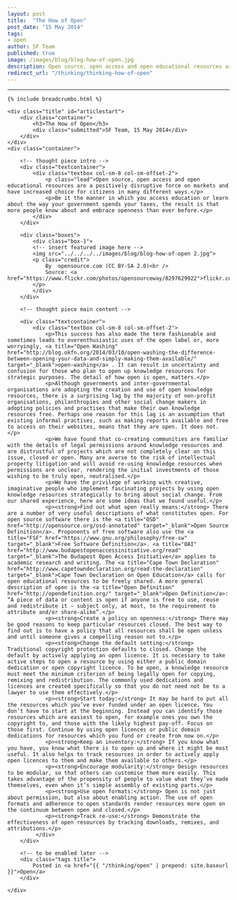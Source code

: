 ```yaml
---
layout: post
title:  "The How of Open"
post_date: "15 May 2014"
tags:
- open
author: SF Team
published: true
image: /images/blog/blog-how-of-open.jpg
description: Open source, open access and open educational resources are...
redirect_url: "/thinking/thinking-how-of-open"
---
```

---
<div class="page-wrapper">
<!-- Featured Thinking Banner -->    
<section class="header-10-sub v-center">											<!-- insert featured image here -->
    <div class="background" style="background-image: url(../../../../images/blog/blog-how-of-open.jpg);"></div>
    <div>
        <div class="container">
        </div>
        <a class="control-btn fui-arrow-down" data-scroll href="#articlestart"> </a>
    </div>
</section>

<!-- Everything after this should be Editable as content -->
<section class="blog-1">

	{% include breadcrumbs.html %}
    
    <div class="title" id="articlestart">
        <div class="container">
            <h3>The How of Open</h3>
            <div class="submitted">SF Team, 15 May 2014</div>
        </div>
    </div>
    <div class="container">
    
    	<!-- thought piece intro -->
        <div class="textcontainer">
        	<div class="textbox col-sm-8 col-sm-offset-2">
                <p class="lead">Open source, open access and open educational resources are a positively disruptive force on markets and have increased choice for citizens in many different ways.</p>
                <p>Be it the manner in which you access education or learn about the way your government spends your taxes, the result is that more people know about and embrace openness than ever before.</p>
            </div>
        </div>
        
        <div class="boxes">
            <div class="box-1">
            <!-- insert featured image here -->
            <img src="../../../../images/blog/blog-how-of-open 2.jpg">
            <p class="credit">
                By  opensource.com (CC BY-SA 2.0)<br />
                Source: <a href="https://www.flickr.com/photos/opensourceway/8297629922">flickr.com/photos/opensourceway/8297629922</a>
            </p>
            </div>
        </div>
        
        <!-- thought piece main content -->
        
        <div class="textcontainer">
        	<div class="textbox col-sm-8 col-sm-offset-2">
                <p>This success has also made the term fashionable and sometimes leads to overenthusiastic uses of the open label or, more worryingly, <a title="Open Washing" href="http://blog.okfn.org/2014/03/10/open-washing-the-difference-between-opening-your-data-and-simply-making-them-available/" target="_blank">open-washing</a> . It can result in uncertainty and confusion for those who plan to open up knowledge resources for strategic purposes. The detail of how open is open, matters.</p>
                <p>Although governments and inter-governmental organisations are adopting the creation and use of open knowledge resources, there is a surprising lag by the majority of non-profit organisations, philanthropies and other social change makers in adopting policies and practises that make their own knowledge resources free. Perhaps one reason for this lag is an assumption that existing informal practises, such as making reports available and free to access on their websites, means that they are open. It does not.</p>
                <p>We have found that co-creating communities are familiar with the details of legal permissions around knowledge resources and are distrustful of projects which are not completely clear on this issue, closed or open. Many are averse to the risk of intellectual property litigation and will avoid re-using knowledge resources when permissions are unclear, rendering the initial investments of those wishing to be truly open, neutralised.</p>
                <p>We have the privilege of working with creative, imaginative people who implement fascinating projects by using open knowledge resources strategically to bring about social change. From our shared experience, here are some ideas that we found useful.</p>
                <p><strong>Find out what open really means:</strong> There are a number of very useful descriptions of what constitutes open. For open source software there is the <a title="OSD" href="http://opensource.org/osd-annotated" target="_blank">Open Source Definition</a>. Proponents of free software also use the <a title="FSF" href="https://www.gnu.org/philosophy/free-sw" target="_blank">Free Software Definition</a>. <a title="OAI" href="http://www.budapestopenaccessinitiative.org/read" target="_blank">The Budapest Open Access Initiative</a> applies to academic research and writing. The <a title="Cape Town Declaration" href="http://www.capetowndeclaration.org/read-the-declaration" target="_blank">Cape Town Declaration on Open Education</a> calls for open educational resources to be freely shared. A more general description of open is the <a title="Open Definition" href="http://opendefinition.org/" target="_blank">Open Definition</a>: “A piece of data or content is open if anyone is free to use, reuse and redistribute it — subject only, at most, to the requirement to attribute and/or share-alike”.</p>
                <p><strong>Create a policy on openness:</strong> There may be good reasons to keep particular resources closed. The best way to find out is to have a policy that all resources shall be open unless and until someone gives a compelling reason not to.</p>
                <p><strong>Change the default setting:</strong> Traditional copyright protection defaults to closed. Change the default by actively applying an open licence. It is necessary to take active steps to open a resource by using either a public domain dedication or open copyright licence. To be open, a knowledge resource must meet the minimum criterion of being legally open for copying, remixing and redistribution. The commonly used dedications and licences are created specifically so that you do not need not be to a lawyer to use them effectively.</p>
                <p><strong>Start today:</strong> It may be hard to put all the resources which you’ve ever funded under an open licence. You don’t have to start at the beginning. Instead you can identify those resources which are easiest to open, for example ones you own the copyright to, and those with the likely highest pay-off. Focus on those first. Continue by using open licences or public domain dedications for resources which you fund or create from now on.</p>
                <p><strong>Keep an inventory:</strong> If you know what you have, you know what there is to open up and where it might be most useful. It also helps to track resources in order to actively apply open licences to them and make them available to others.</p>
                <p><strong>Encourage modularity:</strong> Design resources to be modular, so that others can customise them more easily. This takes advantage of the propensity of people to value what they’ve made themselves, even when it’s simple assembly of existing parts.</p>
                <p><strong>Use open formats:</strong> Open is not just about permission, but also about enabling action. The use of open formats and adherence to open standards render resources more open on the continuum between open and closed.</p>
                <p><strong>Track re-use:</strong> Demonstrate the effectiveness of open resources by tracking downloads, remixes, and attributions.</p>
             </div>
        </div>

		<!-- to be enabled later -->
    	<div class="tags title">
            Posted in <a href="{{ "/thinking/open" | prepend: site.baseurl }}">Open</a>
        </div>
    
    </div>
</section>

<!-- Everything before this is editable page content -->
